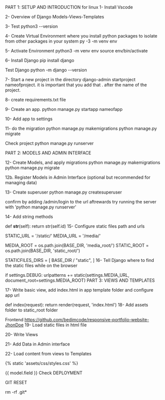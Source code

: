 PART 1: SETUP AND INTRODUCTION for linux
1- Install Vscode

2- Overview of Django Models-Views-Templates

3- Test python3 --version

4- Create Virtual Environment where you install python packages to isolate from other packages in your system py -3 -m venv env

5- Activate Environment
python3 -m venv env
source env/bin/activate

6- Install Django
pip install django

Test Django
python -m django --version

7- Start a new project in the directory
django-admin startproject nameofproject. 
it is important that you add that . after the name of the project.

8- create requirements.txt file

9- Create an app.
python manage.py startapp nameofapp

10- Add app to settings

11- do the migration 
python manage.py makemigrations
python manage.py migrate

Check project python manage.py runserver

PART 2: MODELS AND ADMIN INTERFACE

12- Create Models, and apply migrations 
python manage.py makemigrations
 python manage.py migrate

12b. Register Models in Admin Interface (optional but recommended for managing data)

13- Create superuser python manage.py createsuperuser

confirm by adding /admin/login to the url aftrewards try running the server with 'python manage.py runserver'

14- Add string methods

def __str__(self):
        return str(self.id)
15- Configure static files path and urls

STATIC_URL = '/static/'
MEDIA_URL = '/media/'

MEDIA_ROOT = os.path.join(BASE_DIR, 'media_root/')
STATIC_ROOT = os.path.join(BASE_DIR, 'static_root/')

STATICFILES_DIRS = [
    BASE_DIR / "static",
]
16- Tell Django where to find the static files while on the browser

if settings.DEBUG:
    urlpatterns += static(settings.MEDIA_URL,
                          document_root=settings.MEDIA_ROOT)
PART 3: VIEWS AND TEMPLATES

17- Write basic view, add index.html in app template folder and configure app url

def index(request):
    return render(request, 'index.html')
18- Add assets folder to static_root folder

Frontend https://github.com/bedimcode/responsive-portfolio-website-JhonDoe
19- Load static files in html file

20- Write Views

21- Add Data in Admin interface

22- Load content from views to Templates

{% static 'assets/css/styles.css' %}

{{ model.field }}
Check DEPLOYMENT

GIT RESET

rm -rf .git*